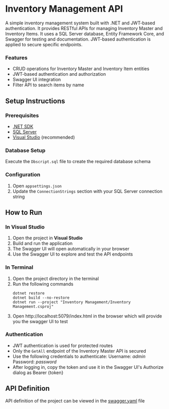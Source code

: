 # Inventory Management API

A simple inventory management system built with .NET and JWT-based authentication. It provides RESTful APIs for managing Inventory Master and Inventory Items.
It uses a SQL Server database, Entity Framework Core, and Swagger for testing and documentation. JWT-based authentication is applied to secure specific endpoints.

### Features

- CRUD operations for Inventory Master and Inventory Item entities
- JWT-based authentication and authorization
- Swagger UI integration
- Filter API to search items by name

## Setup Instructions

### Prerequisites

- [.NET SDK](https://dotnet.microsoft.com/en-us/download)
- [SQL Server](https://www.microsoft.com/en-us/sql-server/)
- [Visual Studio](https://visualstudio.microsoft.com/) (recommended)

### Database Setup

Execute the `Dbscript.sql` file to create the required database schema

### Configuration

1. Open `appsettings.json`
2. Update the `ConnectionStrings` section with your SQL Server connection string


## How to Run

### In Visual Studio
1. Open the project in **Visual Studio**
2. Build and run the application
3. The Swagger UI will open automatically in your browser
4. Use the Swagger UI to explore and test the API endpoints

### In Terminal
1. Open the project directory in the terminal
2. Run the following commands
   ```
   dotnet restore
   dotnet build --no-restore
   dotnet run --project "Inventory Management/Inventory Management.csproj"
   ```
3. Open http://localhost:5079/index.html in the browser which will provide you the swagger UI to test

### Authentication

- JWT authentication is used for protected routes
- Only the `GetAll` endpoint of the Inventory Master API is secured
- Use the following credentials to authenticate:
			Username: *admin* 
			Password: *password*
- After logging in, copy the token and use it in the Swagger UI's Authorize dialog as Bearer {token}

## API Definition
API definition of the project can be viewed in the [swagger.yaml](swagger.yaml) file
